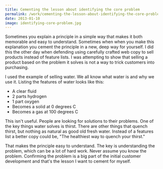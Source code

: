 ```yaml
---
title: Cementing the lesson about identifying the core problem
permalink: /work/cementing-the-lesson-about-identifying-the-core-problem/
date: 2013-01-10
image: identifying-core-problem.jpg
---
```

Sometimes you explain a principle in a simple way that makes it both memorable and easy to understand. Sometimes when when you make this explanation you cement the principle in a new, deep way for yourself. I did this the other day when defending using carefully crafted web copy to sell products instead of feature lists. I was attempting to show that selling a product based on the problem it solves is not a way to trick customers into purchasing.

I used the example of selling water. We all know what water is and why we use it. Listing the features of water looks like this:

*   A clear fluid
*   2 parts hydrogen
*   1 part oxygen
*   Becomes a solid at 0 degrees C
*   Becomes a gas at 100 degrees C

This isn't useful. People are looking for solutions to their problems. One of the key things water solves is thirst. There are other things that quench thirst, but nothing as natural as good old fresh water. Instead of a features list a better copy could be, "The healthiest way to quench your thirst."

That makes the principle easy to understand. The key is understanding the problem, which can be a lot of hard work. Never assume you know the problem. Confirming the problem is a big part of the initial customer development and that's the lesson I want to cement for myself.